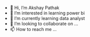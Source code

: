 - 👋 Hi, I’m Akshay Pathak
- 👀 I’m interested in learning power bi
- 🌱 I’m currently learning data analyst
- 💞️ I’m looking to collaborate on ...
- 📫 How to reach me ...

<!---
HiAkshayPathak/HiAkshayPathak is a ✨ special ✨ repository because its `README.md` (this file) appears on your GitHub profile.
You can click the Preview link to take a look at your changes.
--->
